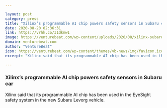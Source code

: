 ```yaml
---

layout: post
category: press
title: "Xilinx’s programmable AI chip powers safety sensors in Subaru car"
date: 2020-08-20 02:36:31
link: https://vrhk.co/31dkmwI
image: https://venturebeat.com/wp-content/uploads/2020/08/xilinx-subaru-automoative-pr-mediakit-1120x560-1.jpg?w=1200&strip=all
domain: venturebeat.com
author: "VentureBeat"
icon: https://venturebeat.com/wp-content/themes/vb-news/img/favicon.ico
excerpt: "Xilinx said that its programmable AI chip has been used in the EyeSight safety system in the new Subaru Levorg vehicle."

---
```


### Xilinx’s programmable AI chip powers safety sensors in Subaru car

Xilinx said that its programmable AI chip has been used in the EyeSight safety system in the new Subaru Levorg vehicle.